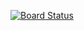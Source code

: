 [![Board Status](https://dev.azure.com/tmsincomb/6436dc20-43de-4df2-ba8d-aad565e7a5ad/8973c44f-745c-40c5-af85-3386c78c77c5/_apis/work/boardbadge/8bcb1106-1423-43b0-b683-bf478481b585)](https://dev.azure.com/tmsincomb/6436dc20-43de-4df2-ba8d-aad565e7a5ad/_boards/board/t/8973c44f-745c-40c5-af85-3386c78c77c5/Microsoft.RequirementCategory)
